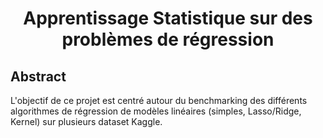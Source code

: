 <h1>
<div align="center">
Apprentissage Statistique sur des problèmes de régression
</div>
</h1>

<h2>
Abstract
</h2>
<p>L'objectif de ce projet est centré autour du benchmarking des différents algorithmes
de régression de modèles linéaires (simples, Lasso/Ridge, Kernel) sur plusieurs
dataset Kaggle.<p>
